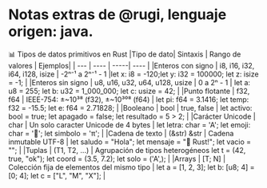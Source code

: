 # Notas extras de @rugi, lenguaje origen: java.
📊 Tipos de datos primitivos en Rust
|Tipo de dato|	Sintaxis	| Rango de valores	| Ejemplos|
| --- | ---- | -----| ---- |
|Enteros con signo |	i8, i16, i32, i64, i128, isize |	-2ⁿ⁻¹ a 2ⁿ⁻¹ - 1	 |let x: i8 = -120;let y: i32 = 100000; let z: isize = -1; |
|Enteros sin signo |	u8, u16, u32, u64, u128, usize |	0 a 2ⁿ - 1 |	let a: u8 = 255; let b: u32 = 1_000_000; let c: usize = 42; |
|Punto flotante |	f32, f64 |	IEEE-754: ±~10³⁸ (f32), ±~10³⁰⁸ (f64) |	let pi: f64 = 3.1416; let temp: f32 = -15.5; let e: f64 = 2.71828; |
|Booleano |	bool |	true, false | 	let activo: bool = true; let apagado = false; let resultado = 5 > 2; |
|Carácter Unicode |	char | Un solo caracter Unicode de 4 bytes |	let letra: char = 'A'; let emoji: char = '🚀'; let simbolo = 'π'; |
|Cadena de texto | (&str)	&str |	Cadena inmutable UTF-8 |	let saludo = "Hola"; let mensaje = "🦀 Rust!"; let vacio = ""; |
|Tuplas |	(T1, T2, ...)	 | Agrupación de tipos heterogéneos	let t = (42, true, "ok"); let coord = (3.5, 7.2); let solo = ('A',); |
|Arrays |	[T; N] |	Colección fija de elementos del mismo tipo |	let a = [1, 2, 3]; let b: [u8; 4] = [0; 4]; let c = ["L", "M", "X"]; |

